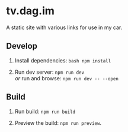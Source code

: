 # tv.dag.im 

A static site with various links for use in my car.

## Develop

1. Install dependencies: `bash npm install`

2. Run dev server: `npm run dev`  
   *or* run and browse:  `npm run dev -- --open`

## Build

1. Run build: `npm run build`

2. Preview the build: `npm run preview`.